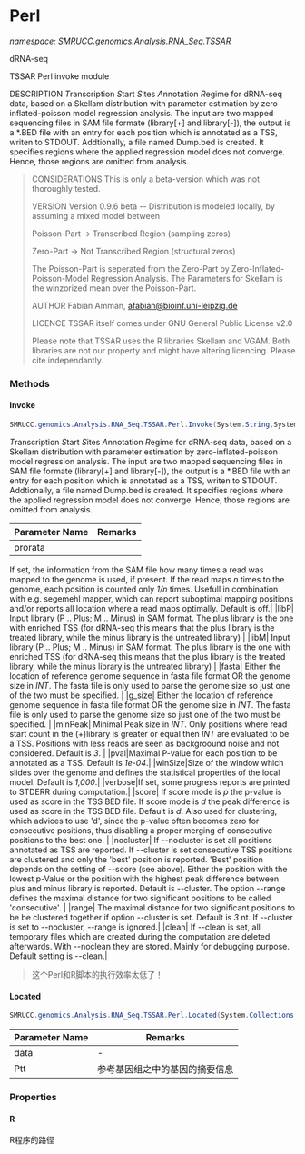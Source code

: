 ﻿# Perl
_namespace: [SMRUCC.genomics.Analysis.RNA_Seq.TSSAR](./index.md)_

dRNA-seq
 
 TSSAR Perl invoke module
 
 DESCRIPTION
 *T*ranscription *S*tart *S*ites *A*nnotation *R*egime for dRNA-seq data,
 based on a Skellam distribution with parameter estimation by
 zero-inflated-poisson model regression analysis. The input are two
 mapped sequencing files in SAM file formate (library[+] and library[-]),
 the output is a *.BED file with an entry for each position which is
 annotated as a TSS, writen to STDOUT. Addtionally, a file named Dump.bed
 is created. It specifies regions where the applied regression model does
 not converge. Hence, those regions are omitted from analysis.

> 
>  
>  CONSIDERATIONS
>   This is only a beta-version which was not thoroughly tested.
> 
>  VERSION
>   Version 0.9.6 beta -- Distribution is modeled locally, by assuming a
>   mixed model between
> 
>   Poisson-Part -> Transcribed Region (sampling zeros)
> 
>   Zero-Part -> Not Transcribed Region (structural zeros)
> 
>   The Poisson-Part is seperated from the Zero-Part by
>   Zero-Inflated-Poisson-Model Regression Analysis. The Parameters for
>   Skellam is the winzorized mean over the Poisson-Part.
> 
>  AUTHOR
>   Fabian Amman, afabian@bioinf.uni-leipzig.de
> 
>  LICENCE
>   TSSAR itself comes under GNU General Public License v2.0
> 
>   Please note that TSSAR uses the R libraries Skellam and VGAM. Both
>   libraries are not our property and might have altering licencing. Please
>   cite independantly.
>  
>  


### Methods

#### Invoke
```csharp
SMRUCC.genomics.Analysis.RNA_Seq.TSSAR.Perl.Invoke(System.String,System.String,System.String,System.String,System.Int32,System.Int32,System.String,System.Int32,System.Boolean,System.Boolean,System.Boolean,System.Int32,System.Boolean)
```
*T*ranscription *S*tart *S*ites *A*nnotation *R*egime for dRNA-seq data,
 based on a Skellam distribution with parameter estimation by
 zero-inflated-poisson model regression analysis. The input are two
 mapped sequencing files in SAM file formate (library[+] and library[-]),
 the output is a *.BED file with an entry for each position which is
 annotated as a TSS, writen to STDOUT. Addtionally, a file named Dump.bed
 is created. It specifies regions where the applied regression model does
 not converge. Hence, those regions are omitted from analysis.

|Parameter Name|Remarks|
|--------------|-------|
|prorata|
 If set, the information from the SAM file how many times a read was
 mapped to the genome is used, if present. If the read maps *n* times
 to the genome, each position is counted only *1/n* times. Usefull in
 combination with e.g. segemehl mapper, which can report suboptimal
 mapping positions and/or reports all location where a read maps
 optimally. Default is off.|
|libP|
 Input library (P .. Plus; M .. Minus) in SAM format. The plus library is the one with enriched TSS 
 (for dRNA-seq this means that the plus library is the treated library, while the minus library is
 the untreated library)
 |
|libM|
 Input library (P .. Plus; M .. Minus) in SAM format. The plus library is the one with enriched TSS 
 (for dRNA-seq this means that the plus library is the treated library, while the minus library is
 the untreated library)
 |
|fasta|
 Either the location of reference genome sequence in fasta file
 format OR the genome size in *INT*. The fasta file is only used to
 parse the genome size so just one of the two must be specified.
 |
|g_size|
 Either the location of reference genome sequence in fasta file
 format OR the genome size in *INT*. The fasta file is only used to
 parse the genome size so just one of the two must be specified.
 |
|minPeak| 
 Minimal Peak size in *INT*. Only positions where read start count in
 the (+)library is greater or equal then *INT* are evaluated to be a
 TSS. Positions with less reads are seen as backgroound noise and not
 considered. Default is *3*.
 |
|pval|Maximal P-value for each position to be annotated as a TSS. Default is *1e-04*.|
|winSize|Size of the window which slides over the genome and defines the statistical properties of the local model. Default is *1,000*.|
|verbose|If set, some progress reports are printed to STDERR during computation.|
|score|
 If score mode is *p* the p-value is used as score in the TSS BED
 file. If score mode is *d* the peak difference is used as score in
 the TSS BED file. Default is *d*. Also used for clustering, which
 advices to use 'd', since the p-value often becomes zero for
 consecutive positions, thus disabling a proper merging of
 consecutive positions to the best one.
 |
|nocluster|
 If --nocluster is set all positions annotated as TSS are reported.
 If --cluster is set consecutive TSS positions are clustered and only
 the 'best' position is reported. 'Best' position depends on the
 setting of --score (see above). Either the position with the lowest
 p-Value or the position with the highest peak difference between
 plus and minus library is reported. Default is --cluster. The option
 --range defines the maximal distance for two significant positions
 to be called 'consecutive'.
 |
|range|
 The maximal distance for two significant positions to be be
 clustered together if option --cluster is set. Default is *3* nt. If
 --cluster is set to --nocluster, --range is ignored.|
|clean|
 If --clean is set, all temporary files which are created during the
 computation are deleted afterwards. With --noclean they are stored.
 Mainly for debugging purpose. Default setting is --clean.|

> 
>  这个Perl和R脚本的执行效率太低了！
>  

#### Located
```csharp
SMRUCC.genomics.Analysis.RNA_Seq.TSSAR.Perl.Located(System.Collections.Generic.IEnumerable{SMRUCC.genomics.SequenceModel.SAM.AlignmentReads},SMRUCC.genomics.Assembly.NCBI.GenBank.TabularFormat.PTT)
```


|Parameter Name|Remarks|
|--------------|-------|
|data|-|
|Ptt|参考基因组之中的基因的摘要信息|



### Properties

#### R
R程序的路径
